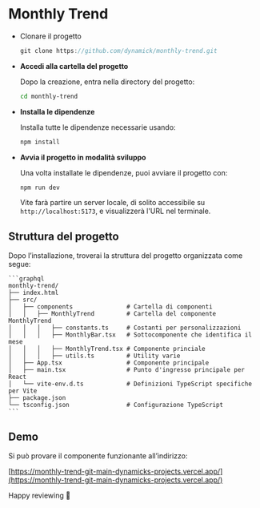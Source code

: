 # Monthly Trend

- Clonare il progetto

    ```jsx
    git clone https://github.com/dynamick/monthly-trend.git
    ```

- **Accedi alla cartella del progetto**

  Dopo la creazione, entra nella directory del progetto:

    ```bash
    cd monthly-trend
    ```

- **Installa le dipendenze**

  Installa tutte le dipendenze necessarie usando:

    ```bash
    npm install
    ```

- **Avvia il progetto in modalità sviluppo**

  Una volta installate le dipendenze, puoi avviare il progetto con:

    ```bash
    npm run dev
    ```

  Vite farà partire un server locale, di solito accessibile su `http://localhost:5173`, e visualizzerà l'URL nel terminale.

## Struttura del progetto

  Dopo l’installazione, troverai la struttura del progetto organizzata come segue:

    ```graphql
    monthly-trend/
    ├── index.html
    ├── src/
    │   ├── components               # Cartella di componenti
    │   │   ├── MonthlyTrend         # Cartella del componente MonthlyTrend 
    │   │   │   ├── constants.ts     # Costanti per personalizzazioni
    │   │   │   ├── MonthlyBar.tsx   # Sottocomponente che identifica il mese
    │   │   │   ├── MonthlyTrend.tsx # Componente princiale
    │   │   │   ├── utils.ts         # Utility varie
    │   ├── App.tsx                  # Componente principale
    │   ├── main.tsx                 # Punto d'ingresso principale per React
    │   └── vite-env.d.ts            # Definizioni TypeScript specifiche per Vite
    ├── package.json
    └── tsconfig.json                # Configurazione TypeScript
    ```


## Demo

Si può provare il componente funzionante all’indirizzo:

[https://monthly-trend-git-main-dynamicks-projects.vercel.app/](https://monthly-trend-git-main-dynamicks-projects.vercel.app/)

Happy reviewing 🚀

